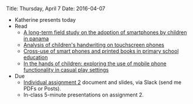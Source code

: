 Title: Thursday, April  7
Date: 2016-04-07

- Katherine presents today
- Read
	- [A long-term field study on the adoption of smartphones by children
		in panama](http://dl.acm.org/citation.cfm?id=2628403&dl=ACM&coll=DL)
	- [Analysis of children's handwriting on touchscreen
		phones](http://dl.acm.org/citation.cfm?id=2493222)
	- [Cross-use of smart phones and printed books in primary school
		education](http://dl.acm.org/citation.cfm?id=2493222)
	- [In the hands of children: exploring the use of mobile phone
		functionality in casual play
		settings](http://dl.acm.org/citation.cfm?id=1409292&dl=ACM&coll=DL)
- Due
	- [Individual assignment 2](assignment2.html) document and slides,
		via Slack (send me PDFs or Posts).
	- In-class 5-minute presentations on assignment 2.
